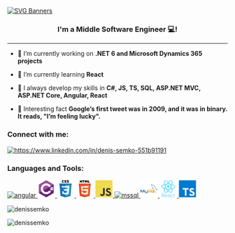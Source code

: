[![SVG Banners](https://svg-banners.vercel.app/api?type=typeWriter&text1=Hi%20There%20👋%20I'm%20Denis%20Semko%20👨‍💻&width=960&height=100)](https://github.com/Akshay090/svg-banners)

<h3 align="center">I'm a Middle Software Engineer 💻!</h3>
<hr>

- 🔭 I’m currently working on **.NET 6 and Microsoft Dynamics 365 projects**

- 🌱 I’m currently learning **React**

- 💬 I always develop my skills in **C#, JS, TS, SQL, ASP.NET MVC, ASP.NET Core, Angular, React**

- 📄 Interesting fact **Google’s first tweet was in 2009, and it was in binary. It reads, "I’m feeling lucky".**

<h3 align="left">Connect with me:</h3>
<p align="left">
<a href="https://linkedin.com/in/https://www.linkedin.com/in/denis-semko-551b91191" target="blank"><img align="center" src="https://raw.githubusercontent.com/rahuldkjain/github-profile-readme-generator/master/src/images/icons/Social/linked-in-alt.svg" alt="https://www.linkedin.com/in/denis-semko-551b91191" height="30" width="40" /></a>
</p>

<h3 align="left">Languages and Tools:</h3>
<p align="left"> <a href="https://angular.io" target="_blank" rel="noreferrer"> <img src="https://angular.io/assets/images/logos/angular/angular.svg" alt="angular" width="40" height="40"/> </a> <a href="https://www.w3schools.com/cs/" target="_blank" rel="noreferrer"> <img src="https://raw.githubusercontent.com/devicons/devicon/master/icons/csharp/csharp-original.svg" alt="csharp" width="40" height="40"/> </a> <a href="https://www.w3schools.com/css/" target="_blank" rel="noreferrer"> <img src="https://raw.githubusercontent.com/devicons/devicon/master/icons/css3/css3-original-wordmark.svg" alt="css3" width="40" height="40"/> </a> <a href="https://www.w3.org/html/" target="_blank" rel="noreferrer"> <img src="https://raw.githubusercontent.com/devicons/devicon/master/icons/html5/html5-original-wordmark.svg" alt="html5" width="40" height="40"/> </a> <a href="https://developer.mozilla.org/en-US/docs/Web/JavaScript" target="_blank" rel="noreferrer"> <img src="https://raw.githubusercontent.com/devicons/devicon/master/icons/javascript/javascript-original.svg" alt="javascript" width="40" height="40"/> </a> <a href="https://www.microsoft.com/en-us/sql-server" target="_blank" rel="noreferrer"> <img src="https://www.svgrepo.com/show/303229/microsoft-sql-server-logo.svg" alt="mssql" width="40" height="40"/> </a> <a href="https://www.mysql.com/" target="_blank" rel="noreferrer"> <img src="https://raw.githubusercontent.com/devicons/devicon/master/icons/mysql/mysql-original-wordmark.svg" alt="mysql" width="40" height="40"/> </a> <a href="https://reactjs.org/" target="_blank" rel="noreferrer"> <img src="https://raw.githubusercontent.com/devicons/devicon/master/icons/react/react-original-wordmark.svg" alt="react" width="40" height="40"/> </a> <a href="https://www.typescriptlang.org/" target="_blank" rel="noreferrer"> <img src="https://raw.githubusercontent.com/devicons/devicon/master/icons/typescript/typescript-original.svg" alt="typescript" width="40" height="40"/> </a> </p>

<p><img align="center" src="https://github-readme-stats.vercel.app/api/top-langs?username=denissemko&show_icons=true&locale=en&layout=compact" alt="denissemko" /></p>

<p align="left"> <img src="https://komarev.com/ghpvc/?username=denissemko&label=Profile%20views&color=0e75b6&style=flat" alt="denissemko" /> </p>
